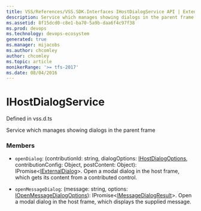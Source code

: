 ```yaml
---
title: VSS/References/VSS.SDK.Interfaces IHostDialogService API | Extensions for Azure DevOps Services
description: Service which manages showing dialogs in the parent frame
ms.assetid: 8f15dcd0-c8e1-ba70-5a9b-daa6f4c97f38
ms.prod: devops
ms.technology: devops-ecosystem
generated: true
ms.manager: mijacobs
ms.author: chcomley
author: chcomley
ms.topic: article
monikerRange: '>= tfs-2017'
ms.date: 08/04/2016
---
```


# IHostDialogService

Defined in vss.d.ts


Service which manages showing dialogs in the parent frame 

### Members

* `openDialog`: (contributionId: string, dialogOptions: [IHostDialogOptions](./IHostDialogOptions.md), contributionConfig: Object, postContent: Object): IPromise&lt;[IExternalDialog](./IExternalDialog.md)&gt;. Open a modal dialog in the host frame, which gets its content from a contributed control.

* `openMessageDialog`: (message: string, options: [IOpenMessageDialogOptions](./IOpenMessageDialogOptions.md)): IPromise&lt;[IMessageDialogResult](./IMessageDialogResult.md)&gt;. Open a modal dialog in the host frame, which displays the supplied message.

